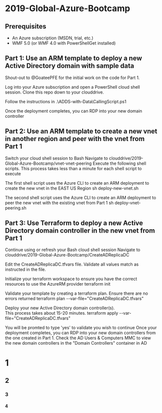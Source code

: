 # 2019-Global-Azure-Bootcamp

## Prerequisites
- An Azure subscription (MSDN, trial, etc.)
- WMF 5.0 (or WMF 4.0 with PowerShellGet installed)

## Part 1: Use an ARM template to deploy a new Active Directory domain with sample data
Shout-out to @GoateePFE for the initial work on the code for Part 1.

Log into your Azure subscription and open a PowerShell cloud shell session.
Clone this repo down to your clouddrive.

Follow the instructions in .\ADDS-with-Data\CallingScript.ps1

Once the deployment completes, you can RDP into your new domain controller

## Part 2: Use an ARM template to create a new vnet in another region and peer with the vnet from Part 1

Switch your cloud shell session to Bash
Navigate to clouddrive/2019-Global-Azure-Bootcamp/vnet-vnet-peering
Execute the following shell scripts.
This process takes less than a minute for each shell script to execute

The first shell script uses the Azure CLI to create an ARM deployment to create the new vnet in the EAST US Region
sh deploy-new-vnet.sh

The second shell script uses the Azure CLI to create an ARM deployment to peer the new vnet with the existing vnet from Part 1
sh deploy-vnet-peering.sh

## Part 3: Use Terraform to deploy a new Active Directory domain controller in the new vnet from Part 1

Continue using or refresh your Bash cloud shell session
Navigate to clouddrive/2019-Global-Azure-Bootcamp/CreateADReplicaDC

Edit the CreateADReplicaDC.tfvars file.  Validate all values match as instructed in the file.

Initialize your terraform workspace to ensure you have the correct resources to use the AzureRM provider
terraform init

Validate your template by creating a terraform plan.  Ensure there are no errors returned
terraform plan --var-file="CreateADReplicaDC.tfvars"

Deploy your new Active Directory domain controller(s).  
This process takes about 15-20 minutes.
terraform apply --var-file="CreateADReplicaDC.tfvars"

You will be promted to type 'yes' to validate you wish to continue
Once your deployment completes, you can RDP into your new domain controllers from the one created in Part 1.
Check the AD Users & Computers MMC to view the new domain controllers in the "Domain Controllers" container in AD

# 1
## 2
### 3
#### 4